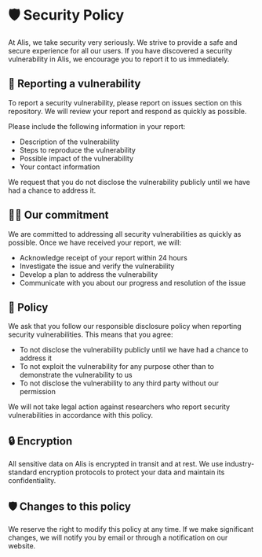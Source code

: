# 🛡️ Security Policy

At Alis, we take security very seriously. We strive to provide a safe and secure experience for all our users. If you
have discovered a security vulnerability in Alis, we encourage you to report it to us immediately.

## 🚨 Reporting a vulnerability

To report a security vulnerability, please report on issues section on this repository. We will review your report and
respond as quickly as possible.

Please include the following information in your report:

- Description of the vulnerability
- Steps to reproduce the vulnerability
- Possible impact of the vulnerability
- Your contact information

We request that you do not disclose the vulnerability publicly until we have had a chance to address it.

## 🕵️‍♀️ Our commitment

We are committed to addressing all security vulnerabilities as quickly as possible. Once we have received your report,
we will:

- Acknowledge receipt of your report within 24 hours
- Investigate the issue and verify the vulnerability
- Develop a plan to address the vulnerability
- Communicate with you about our progress and resolution of the issue

## 📜 Policy

We ask that you follow our responsible disclosure policy when reporting security vulnerabilities. This means that you
agree:

- To not disclose the vulnerability publicly until we have had a chance to address it
- To not exploit the vulnerability for any purpose other than to demonstrate the vulnerability to us
- To not disclose the vulnerability to any third party without our permission

We will not take legal action against researchers who report security vulnerabilities in accordance with this policy.

## 🔒 Encryption

All sensitive data on Alis is encrypted in transit and at rest. We use industry-standard encryption protocols to protect
your data and maintain its confidentiality.

## 🛡️ Changes to this policy

We reserve the right to modify this policy at any time. If we make significant changes, we will notify you by email or
through a notification on our website.
